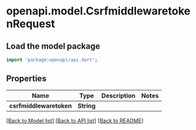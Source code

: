 # openapi.model.CsrfmiddlewaretokenRequest

## Load the model package
```dart
import 'package:openapi/api.dart';
```

## Properties
Name | Type | Description | Notes
------------ | ------------- | ------------- | -------------
**csrfmiddlewaretoken** | **String** |  | 

[[Back to Model list]](../README.md#documentation-for-models) [[Back to API list]](../README.md#documentation-for-api-endpoints) [[Back to README]](../README.md)


